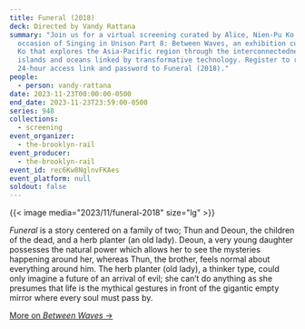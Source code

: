 ```yaml
---
title: Funeral (2018)
deck: Directed by Vandy Rattana
summary: "Join us for a virtual screening curated by Alice, Nien-Pu Ko on the
  occasion of Singing in Unison Part 8: Between Waves, an exhibition curated by
  Ko that explores the Asia-Pacific region through the interconnectedness of
  islands and oceans linked by transformative technology. Register to receive a
  24-hour access link and password to Funeral (2018)."
people:
  - person: vandy-rattana
date: 2023-11-23T00:00:00-0500
end_date: 2023-11-23T23:59:00-0500
series: 948
collections:
  - screening
event_organizer:
  - the-brooklyn-rail
event_producer:
  - the-brooklyn-rail
event_id: rec6Kw8NglnvFKAes
event_platform: null
soldout: false
---
```

{{< image media="2023/11/funeral-2018" size="lg" >}}

*Funeral* is a story centered on a family of two; Thun and Deoun, the children of the dead, and a herb planter (an old lady). Deoun, a very young daughter possesses the natural power which allows her to see the mysteries happening around her, whereas Thun, the brother, feels normal about everything around him. The herb planter (old lady), a thinker type, could only imagine a future of an arrival of evil; she can’t do anything as she presumes that life is the mythical gestures in front of the gigantic empty mirror where every soul must pass by.

[M﻿ore on *Between Waves* →](https://singing-in-unison.brooklynrail.org/)